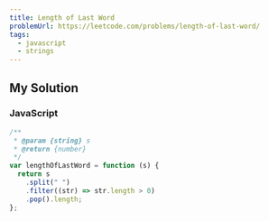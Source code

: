 ```yaml
---
title: Length of Last Word
problemUrl: https://leetcode.com/problems/length-of-last-word/
tags:
  - javascript
  - strings
---
```


## My Solution

### JavaScript

```javascript
/**
 * @param {string} s
 * @return {number}
 */
var lengthOfLastWord = function (s) {
  return s
    .split(" ")
    .filter((str) => str.length > 0)
    .pop().length;
};
```
